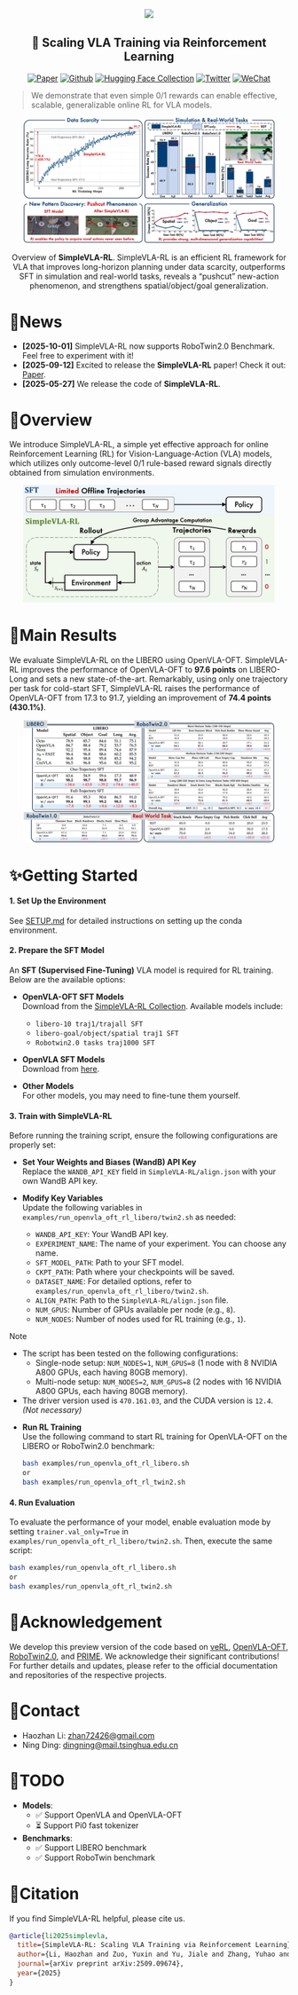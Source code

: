 <div align="center">

<img src="figs/logo.png" width="260"/>

## 🚀 Scaling VLA Training via Reinforcement Learning

[![Paper](https://img.shields.io/badge/Paper-A42C25?style=for-the-badge&logo=arxiv&logoColor=white)](https://arxiv.org/abs/2509.09674) [![Github](https://img.shields.io/badge/SimpleVLA--RL-000000?style=for-the-badge&logo=github&logoColor=white)](https://github.com/PRIME-RL/SimpleVLA-RL) [![Hugging Face Collection](https://img.shields.io/badge/Models-fcd022?style=for-the-badge&logo=huggingface&logoColor=000)](https://huggingface.co/collections/Haozhan72/simplevla-rl-6833311430cd9df52aeb1f86) [![Twitter](https://img.shields.io/badge/Twitter-%23000000.svg?style=for-the-badge&logo=x&logoColor=white)](https://x.com/stingning/status/1927770654385860804) [![WeChat](https://img.shields.io/badge/WeChat--Group-07C160?style=for-the-badge&logo=wechat&logoColor=white)](figs/wechat-group.png)

</div>

<!-- <div align="center">
  <p>
    <a href="#news" style="text-decoration: none; font-weight: bold;">🎉 News</a> •
    <a href="#overview" style="text-decoration: none; font-weight: bold;">📖 Overview</a> •
    <a href="#main-results" style="text-decoration: none; font-weight: bold;">📃 Main Results</a> •
    <a href="#getting-started" style="text-decoration: none; font-weight: bold;">✨ Getting Started</a>
  </p>
  <p>
    <a href="#acknowledgement" style="text-decoration: none; font-weight: bold;">🌻 Acknowledgement</a> •
    <a href="#contact" style="text-decoration: none; font-weight: bold;">📨 Contact</a> •
    <a href="#todo" style="text-decoration: none; font-weight: bold;">📝 TODO</a> •
    <a href="#citation" style="text-decoration: none; font-weight: bold;">🎈 Citation</a>
  </p>
</div> -->

> We demonstrate that even simple 0/1 rewards can enable effective, scalable, generalizable online RL for VLA models.

<div align="center">
<img src="figs/teaser.png" alt="Overview of SimpleVLA-RL." width="90%" />

Overview of **SimpleVLA-RL**. SimpleVLA-RL is an efficient RL framework for VLA that improves long-horizon planning under data scarcity, outperforms SFT in simulation and real-world tasks, reveals a “pushcut” new-action phenomenon, and strengthens spatial/object/goal generalization.

<!-- <sub>*Our openvla-oft model design differs from the official one. Our setup: third-person image, language instruction; parallel decoding (PD) & action chunking (AC). Official setup: third-person image, wrist camera image, robot proprioceptive state, language instruction; PD, AC, and continuous actions with L1 regression (Cont-L1).*</sub> -->

</div>

# 🎉News
- **[2025-10-01]** SimpleVLA-RL now supports RoboTwin2.0 Benchmark. Feel free to experiment with it!
- **[2025-09-12]** Excited to release the **SimpleVLA-RL** paper! Check it out: [Paper](https://arxiv.org/abs/2509.09674).
- **[2025-05-27]** We release the code of **SimpleVLA-RL**.

# 📖Overview

We introduce SimpleVLA-RL, a simple yet effective approach for online Reinforcement Learning (RL) for Vision-Language-Action (VLA) models, which utilizes only outcome-level 0/1 rule-based reward signals directly obtained from simulation environments.

<div align="center">
<img src="figs/simplevla-rl.png" alt="Overview of SimpleVLA-RL." width="90%" />
</div>

# 📃Main Results

We evaluate SimpleVLA-RL on the LIBERO using OpenVLA-OFT. SimpleVLA-RL improves the performance of OpenVLA-OFT to **97.6 points** on LIBERO-Long and sets a new state-of-the-art. Remarkably, using only one trajectory per task for cold-start SFT, SimpleVLA-RL raises the performance of OpenVLA-OFT from 17.3 to 91.7, yielding an improvement of **74.4 points (430.1%)**.

<div align="center">
<img src="figs/main.png" alt="Main Results of SimpleVLA-RL." width="90%" />
</div>

# ✨Getting Started

#### 1. Set Up the Environment

See [SETUP.md](SETUP.md) for detailed instructions on setting up the conda environment.  

#### 2. Prepare the SFT Model

An **SFT (Supervised Fine-Tuning)** VLA model is required for RL training. Below are the available options:

* **OpenVLA-OFT SFT Models**  
  Download from the [SimpleVLA-RL Collection](https://huggingface.co/collections/Haozhan72/simplevla-rl-6833311430cd9df52aeb1f86). Available models include:
  - `libero-10 traj1/trajall SFT`
  - `libero-goal/object/spatial traj1 SFT`
  - `Robotwin2.0 tasks traj1000 SFT`
* **OpenVLA SFT Models**  
  Download from [here](https://huggingface.co/openvla).

* **Other Models**  
  For other models, you may need to fine-tune them yourself.

#### 3. Train with SimpleVLA-RL

Before running the training script, ensure the following configurations are properly set:

- **Set Your Weights and Biases (WandB) API Key**  
   Replace the `WANDB_API_KEY` field in `SimpleVLA-RL/align.json` with your own WandB API key.

- **Modify Key Variables**  
   Update the following variables in `examples/run_openvla_oft_rl_libero/twin2.sh` as needed:
  - `WANDB_API_KEY`: Your WandB API key.
  - `EXPERIMENT_NAME`: The name of your experiment. You can choose any name.
  - `SFT_MODEL_PATH`: Path to your SFT model.
  - `CKPT_PATH`: Path where your checkpoints will be saved.
  - `DATASET_NAME`: For detailed options, refer to `examples/run_openvla_oft_rl_libero/twin2.sh`.
  - `ALIGN_PATH`: Path to the `SimpleVLA-RL/align.json` file.
  - `NUM_GPUS`: Number of GPUs available per node (e.g., `8`).
  - `NUM_NODES`: Number of nodes used for RL training (e.g., `1`).

> [!NOTE]
> 
> - The script has been tested on the following configurations:
>   - Single-node setup: `NUM_NODES=1`, `NUM_GPUS=8` (1 node with 8 NVIDIA A800 GPUs, each having 80GB memory).
>   - Multi-node setup: `NUM_NODES=2`, `NUM_GPUS=8` (2 nodes with 16 NVIDIA A800 GPUs, each having 80GB memory).
> - The driver version used is `470.161.03`, and the CUDA version is `12.4`. *(Not necessary)*

- **Run RL Training**  
   Use the following command to start RL training for OpenVLA-OFT on the LIBERO or RoboTwin2.0 benchmark:
  
  ```bash
  bash examples/run_openvla_oft_rl_libero.sh
  or
  bash examples/run_openvla_oft_rl_twin2.sh
  ```
  

#### 4. Run Evaluation

To evaluate the performance of your model, enable evaluation mode by setting `trainer.val_only=True` in `examples/run_openvla_oft_rl_libero/twin2.sh`. Then, execute the same script:

```bash
bash examples/run_openvla_oft_rl_libero.sh
or
bash examples/run_openvla_oft_rl_twin2.sh
```

# 🌻Acknowledgement

We develop this preview version of the code based on [veRL](https://github.com/volcengine/verl), [OpenVLA-OFT](https://github.com/moojink/openvla-oft), [RoboTwin2.0](https://github.com/RoboTwin-Platform/RoboTwin.git), and [PRIME](https://github.com/PRIME-RL/PRIME). We acknowledge their significant contributions!
For further details and updates, please refer to the official documentation and repositories of the respective projects.

# 📨Contact

- Haozhan Li: zhan72426@gmail.com
- Ning Ding: dingning@mail.tsinghua.edu.cn

# 📝TODO

- **Models**:
  - ✅ Support OpenVLA and OpenVLA-OFT
  - ⏳ Support Pi0 fast tokenizer
- **Benchmarks**:
  - ✅ Support LIBERO benchmark
  - ✅ Support RoboTwin benchmark

# 🎈Citation

If you find SimpleVLA-RL helpful, please cite us.

```bibtex
@article{li2025simplevla,
  title={SimpleVLA-RL: Scaling VLA Training via Reinforcement Learning},
  author={Li, Haozhan and Zuo, Yuxin and Yu, Jiale and Zhang, Yuhao and Yang, Zhaohui and Zhang, Kaiyan and Zhu, Xuekai and Zhang, Yuchen and Chen, Tianxing and Cui, Ganqu and others},
  journal={arXiv preprint arXiv:2509.09674},
  year={2025}
}
```